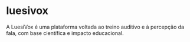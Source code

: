 # luesivox
A LuesiVox é uma plataforma voltada ao treino auditivo e à percepção da fala, com base científica e impacto educacional.
